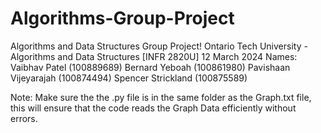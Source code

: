 # Algorithms-Group-Project
Algorithms and Data Structures Group Project!
Ontario Tech University - Algorithms and Data Structures [INFR 2820U]
12 March 2024
Names: Vaibhav Patel (100889689)
       Bernard Yeboah (100861980)
       Pavishaan Vijeyarajah (100874494)
       Spencer Strickland (100875589)

Note: Make sure the the .py file is in the same folder as the Graph.txt file, this will ensure that the code reads the Graph Data efficiently without errors.
